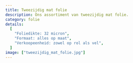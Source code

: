```yaml
---
title: Tweezijdig mat folie
description: Ons assortiment van tweezijdig mat folie.
category: folie
details:
  [
    "Foliedikte: 32 micron",
    "Formaat: alles op maat",
    "Verkoopeenheid: zowel op rol als vel",
  ]
image: ["tweezijdig_mat_folie.jpg"]
---
```

